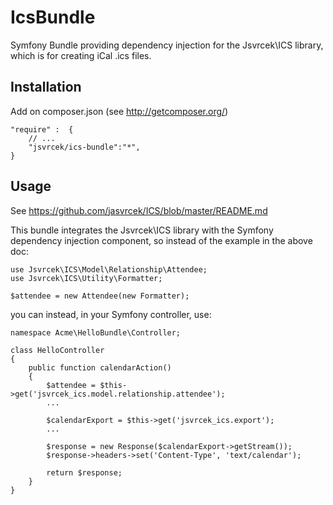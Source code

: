 IcsBundle
=========

Symfony Bundle providing dependency injection for the Jsvrcek\ICS library, which is for creating iCal .ics files.

## Installation

Add on composer.json (see http://getcomposer.org/)

    "require" :  {
        // ...
        "jsvrcek/ics-bundle":"*",
    }

## Usage

See https://github.com/jasvrcek/ICS/blob/master/README.md

This bundle integrates the Jsvrcek\ICS library with the Symfony dependency injection component, so instead of the example in the above doc:

    use Jsvrcek\ICS\Model\Relationship\Attendee;
    use Jsvrcek\ICS\Utility\Formatter;

    $attendee = new Attendee(new Formatter);

you can instead, in your Symfony controller, use:

    namespace Acme\HelloBundle\Controller;

    class HelloController
    {
        public function calendarAction()
        {
            $attendee = $this->get('jsvrcek_ics.model.relationship.attendee');
            ...
            
            $calendarExport = $this->get('jsvrcek_ics.export');
            ...
            
            $response = new Response($calendarExport->getStream());
            $response->headers->set('Content-Type', 'text/calendar');
            
            return $response;
        }
    }
